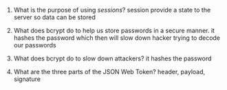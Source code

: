 <!-- Answers to the Short Answer Essay Questions go here -->

1. What is the purpose of using _sessions_?
session provide a state to the server so data can be stored

2. What does bcrypt do to help us store passwords in a secure manner.
it hashes the password which then will slow down hacker trying to decode our passwords
3. What does bcrypt do to slow down attackers?
it hashes the password
4. What are the three parts of the JSON Web Token?
header, payload, signature